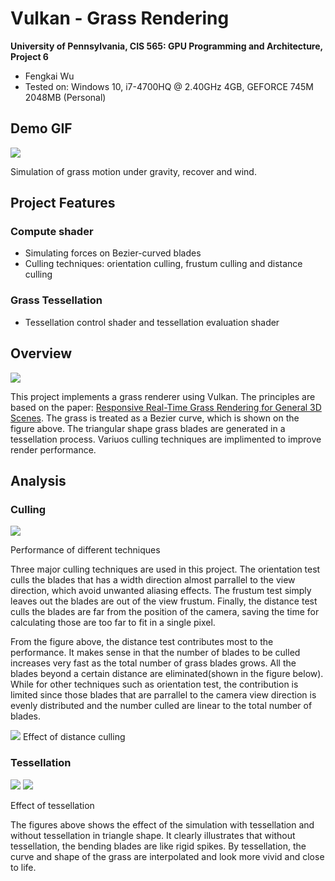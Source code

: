 Vulkan - Grass Rendering
======================

**University of Pennsylvania, CIS 565: GPU Programming and Architecture, Project 6**

* Fengkai Wu
* Tested on: Windows 10, i7-4700HQ @ 2.40GHz 4GB, GEFORCE 745M 2048MB (Personal)

## Demo GIF

[![](https://github.com/wufk/Project6-Vulkan-Grass-Rendering/blob/master/img/mygrass.gif)]()

Simulation of grass motion under gravity, recover and wind. 

## Project Features

### Compute shader
* Simulating forces on Bezier-curved blades
* Culling techniques: orientation culling, frustum culling and distance culling
### Grass Tessellation
* Tessellation control shader and tessellation evaluation shader

## Overview
[![](https://github.com/wufk/Project6-Vulkan-Grass-Rendering/blob/master/img/blade_model.jpg)]()

This project implements a grass renderer using Vulkan. The principles are based on the paper: [Responsive Real-Time Grass Rendering for General 3D Scenes](https://www.cg.tuwien.ac.at/research/publications/2017/JAHRMANN-2017-RRTG/JAHRMANN-2017-RRTG-draft.pdf). The grass is treated as a Bezier curve, which is shown on the figure above. The triangular shape grass blades are generated in a tessellation process. Variuos culling techniques are implimented to improve render performance.

## Analysis

### Culling 

[![](https://github.com/wufk/Project6-Vulkan-Grass-Rendering/blob/master/img/Performance_culling.PNG)]()

Performance of different techniques

Three major culling techniques are used in this project. The orientation test culls the blades that has a width direction almost parrallel to the view direction, which avoid unwanted aliasing effects. The frustum test simply leaves out the blades are out of the view frustum. Finally, the distance test culls the blades are far from the position of the camera, saving the time for calculating those are too far to fit in a single pixel. 

From the figure above, the distance test contributes most to the performance. It makes sense in that the number of blades to be culled increases very fast as the total number of grass blades grows. All the blades beyond a certain distance are eliminated(shown in the figure below). While for other techniques such as orientation test, the contribution is limited since those blades that are parrallel to the camera view direction is evenly distributed and the number culled are linear to the total number of blades.

[![](https://github.com/wufk/Project6-Vulkan-Grass-Rendering/blob/master/img/distance.PNG)]()
Effect of distance culling

### Tessellation

[![](https://github.com/wufk/Project6-Vulkan-Grass-Rendering/blob/master/img/TriangleNoTess.PNG)]()
[![](https://github.com/wufk/Project6-Vulkan-Grass-Rendering/blob/master/img/TriangleTess.PNG)]()

Effect of tessellation

The figures above shows the effect of the simulation with tessellation and without tessellation in triangle shape. It clearly illustrates that without tessellation, the bending blades are like rigid spikes. By tessellation, the curve and shape of the grass are interpolated and look more vivid and close to life.
